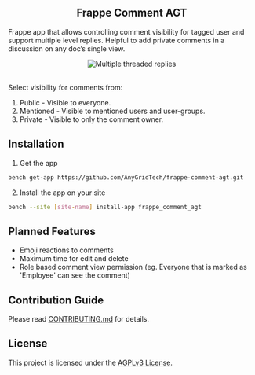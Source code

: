 

<div align="center">
<h2>Frappe Comment AGT</h2>
</div>

Frappe app that allows controlling comment visibility for tagged user and support multiple level replies. Helpful to add private comments in a discussion on any doc’s single view.
<div align="center">
<img src="https://github.com/user-attachments/assets/2dcd1421-aec5-4d2a-bd23-ecdad3ba3e49" alt="Multiple threaded replies" />
</div>
<br />

Select visibility for comments from:
1. Public - Visible to everyone.
2. Mentioned - Visible to mentioned users and user-groups.
3. Private - Visible to only the comment owner.

## Installation

1. Get the app

```bash
bench get-app https://github.com/AnyGridTech/frappe-comment-agt.git
```

2. Install the app on your site

```bash
bench --site [site-name] install-app frappe_comment_agt
```
## Planned Features

- Emoji reactions to comments
- Maximum time for edit and delete
- Role based comment view permission (eg. Everyone that is marked as 'Employee' can see the comment)

## Contribution Guide

Please read [CONTRIBUTING.md](./CONTRIBUTING.md) for details.

## License

This project is licensed under the [AGPLv3 License](./LICENSE).
